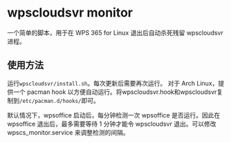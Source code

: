 # wpscloudsvr monitor
一个简单的脚本，用于在 WPS 365 for Linux 退出后自动杀死残留 wpscloudsvr 进程。

## 使用方法

运行`wpscloudsvr/install.sh`。每次更新后需要再次运行。
对于 Arch Linux，提供一个 pacman hook 以方便自动运行。将wpscloudsvr.hook和wpscloudsvr复制到`/etc/pacman.d/hooks/`即可。

默认情况下，wpsoffice 启动后，每分钟检测一次 wpsoffice 是否运行。因此在 wpsoffice 退出后，最多需要等待 1 分钟才能令 wpscloudsvr 退出。可以修改 wpscs_monitor.service 来调整检测的间隔。